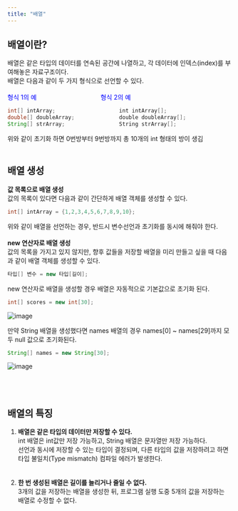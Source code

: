 ```yaml
---
title: "배열"
---
```


## 배열이란?
배열은 같은 타입의 데이터를 연속된 공간에 나열하고, 각 데이터에 인덱스(index)를 부여해놓은 자료구조이다.  
배열은 다음과 같이 두 가지 형식으로 선언할 수 있다.  
<br/>
<span style="color: #0000FF">형식 1의 예           형식 2의 예</span>
```java
int[] intArray;                    int intArray[];
double[] doubleArray;              double doubleArray[];
String[] strArray;                 String strArray[];
```  
위와 같이 초기화 하면 0번방부터 9번방까지 총 10개의 int 형태의 방이 생김  
<br/>
## 배열 생성
**값 목록으로 배열 생성**  
값의 목록이 있다면 다음과 같이 간단하게 배열 객체를 생성할 수 있다.
  
```java
int[] intArray = {1,2,3,4,5,6,7,8,9,10};
```   
위와 같이 배열을 선언하는 경우, 반드시 변수선언과 초기화를 동시에 해줘야 한다.
<br/><br/>
**new 연산자로 배열 생성**  
값의 목록을 가지고 있지 않지만, 향후 값들을 저장할 배열을 미리 만들고 싶을 때 다음과 같이 배열 객체를 생성할 수 있다.
  
```java
타입[] 변수 = new 타입[길이];
```  
new 연산자로 배열을 생성할 경우 배열은 자동적으로 기본값으로 초기화 된다.

```java
int[] scores = new int[30];
```

![image](https://github.com/byunggon/byunggon.github.io/assets/51072544/0885569d-c1a8-43b0-8f07-2d87af969278)  

만약 String 배열을 생성했다면 names 배열의 경우 names[0] ~ names[29]까지 모두 null 값으로 초기화된다.

```java
String[] names = new String[30];
```

![image](https://github.com/byunggon/byunggon.github.io/assets/51072544/027d5658-3671-44f4-9e62-61cc78532001)  
<br/><br/><br/>
## 배열의 특징
1. **배열은 같은 타입의 데이터만 저장할 수 있다.**   
int 배열은 int값만 저장 가능하고, String 배열은 문자열만 저장 가능하다.  
선언과 동시에 저장할 수 있는 타입이 결정되며, 다른 타입의 값을 저장하려고 하면 타입 불일치(Type mismatch) 컴파일 에러가 발생한다.
<br/><br/><br/>
3. **한 번 생성된 배열은 길이를 늘리거나 줄일 수 없다.**  
3개의 값을 저장하는 배열을 생성한 뒤, 프로그램 실행 도중 5개의 값을 저장하는 배열로 수정할 수 없다.
<br/><br/><br/>
